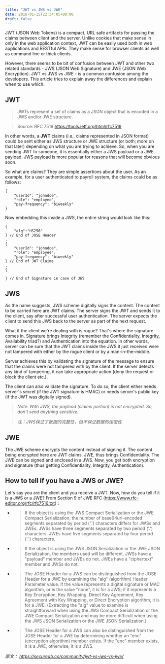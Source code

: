 ```yaml
---
title: "JWT vs JWS vs JWE"
date: 2018-01-15T22:34:05+08:00
draft: false
---
```


JWT (JSON Web Tokens) is a compact, URL safe artifacts for passing the claims between client and the server. Unlike cookies that make sense in only in the web application context, JWT can be easily used both in web applications and RESTful APIs. They make sense for browser clients as well as command line or thick clients.
 
However, there seems to be bit of confusion between JWT and other two related standards - JWS (JSON Web Signature) and JWE (JSON Web Encryption). JWT vs JWS vs JWE - is a common confusion among the developers. This article tries to explain away the differences and explain when to use which.

## JWT

> JWTs represent a set of claims as a JSON object that is encoded in a JWS and/or JWE structure.

> Source: RFC 7519 https://tools.ietf.org/html/rfc7519

In other words, a **JWT** claims (i.e., claims represented in JSON format) could be sent either as JWS structure or JWE structure (or both; more on that later) depending on what you are trying to achieve. So, when you are sending JWT to someone, it is essentially either a JWS payload or a JWE payload. JWS payload is more popular for reasons that will become obvious soon.

So what are claims? They are simple assertions about the user. As an example, for a user authenticated to payroll system, the claims could be as follows:

```
{    
	"userId": "johndoe",    
	"role": "employee",    
	"pay-frequency": "biweekly"
}
```

Now embedding this inside a JWS, the entire string would look like this:

```
{    
    "alg":"HS256"
} // End of JOSE Header
. 
{
    "userId": "johndoe",
    "role": "employee",
    "pay-frequency": "biweekly"
} // End of JWT Claims
.
{

} // End of Signature in case of JWS
```

## JWS

As the name suggests, JWS scheme digitally signs the content. The content to be carried here are JWT claims. The server signs the JWT and sends it to the client, say after successful user authentication. The server expects the client to send this JWS back to the server as part of the next request.
 
What if the client we're dealing with is rogue? That's where the signature comes in. Signature brings Integrity (remember the Confidentiality, Integrity, Availability triad?) and Authentication  into the equation. In other words, server can be sure that the JWT claims inside the JWS it just received were not tampered with either by the rogue client or by a man-in-the-middle.
 
Server achieves this by validating the signature of the message to ensure that the claims were not tampered with by the client. If the server detects any kind of tampering, it can take appropriate action (deny the request or block the client etc.).
 
The client can also validate the signature. To do so, the client either needs server's secret (if the JWT signature is HMAC) or needs server's public key (if the JWT was digitally signed).

> *Note: With JWS, the payload (claims portion) is not encrypted. So, don't send anything sensitive.*

> *注：JWS保证了数据的完整性，但不保证数据的保密性*

## JWE

The JWE scheme encrypts the content instead of signing it. The content being encrypted here are JWT claims. JWE, thus brings Confidentiality. The JWE can be signed and enclosed in a JWS. Now, you get both encryption and signature (thus getting Confidentiality, Integrity, Authentication).

## How to tell if you have a JWS or JWE?

Let's say you are the client and you receive a JWT. Now, how do you tell if it is a JWS or a JWE? From Section 9 of JWE RFC (https://www.rfc-editor.org/rfc/rfc7516.txt) :

* > If the object is using the JWS Compact Serialization or the JWE Compact Serialization, the number of base64url-encoded segments separated by period ('.') characters differs for JWSs and JWEs. JWSs have three segments separated by two period ('.') characters. JWEs have five segments separated by four period ('.') characters.

* > If the object is using the JWS JSON Serialization or the JWE JSON       Serialization, the members used will be different.  JWSs have a "payload" member and JWEs do not.  JWEs have a "ciphertext" member and JWSs do not.
      
* > The JOSE Header for a JWS can be distinguished from the JOSE Header for a JWE by examining the "alg" (algorithm) Header Parameter value. If the value represents a digital signature or MAC algorithm, or is the value "none", it is for a JWS; if it represents a Key Encryption, Key Wrapping, Direct Key Agreement, Key Agreement with Key Wrapping, or Direct Encryption algorithm, it is for a JWE. (Extracting the "alg" value to examine is straightforward when using the JWS Compact Serialization or the JWE Compact Serialization and may be more difficult when using the JWS JSON Serialization or the JWE JSON Serialization.)

* > The JOSE Header for a JWS can also be distinguished from the JOSE Header for a JWE by determining whether an "enc" (encryption algorithm) member exists. If the "enc" member exists, it is a JWE; otherwise, it is a JWS.

*原文： https://securedb.co/community/jwt-vs-jws-vs-jwe/*

